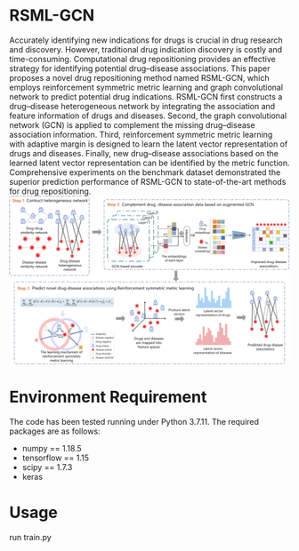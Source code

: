 # RSML-GCN
  Accurately identifying new indications for drugs is crucial in drug research and discovery. However, traditional drug indication discovery is costly and time-consuming. Computational drug repositioning provides an effective strategy for identifying potential drug–disease associations. This paper proposes a novel drug repositioning method named RSML-GCN, which employs reinforcement symmetric metric learning and graph convolutional network to predict potential drug indications. RSML-GCN first constructs a drug–disease heterogeneous network by integrating the association and feature information of drugs and diseases. Second, the graph convolutional network (GCN) is applied to complement the missing drug–disease association information. Third, reinforcement symmetric metric learning with adaptive margin is designed to learn the latent vector representation of drugs and diseases. Finally, new drug–disease associations based on the learned latent vector representation can be identified by the metric function. Comprehensive experiments on the benchmark dataset demonstrated the superior prediction performance of RSML-GCN to state-of-the-art methods for drug repositioning.
  ![Figure](https://github.com/chlizhu/RSML-GCN/blob/main/Figure.png)
# Environment Requirement
  The code has been tested running under Python 3.7.11. The required packages are as follows:
  * numpy == 1.18.5
  * tensorflow == 1.15
  * scipy == 1.7.3
  * keras
# Usage
run train.py
